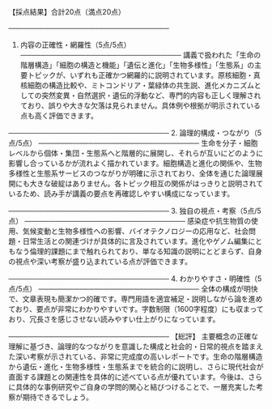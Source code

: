 【採点結果】合計20点（満点20点）

────────────────────────────────
1. 内容の正確性・網羅性（5点/5点）
────────────────────────────────
講義で扱われた「生命の階層構造」「細胞の構造と機能」「遺伝と進化」「生物多様性」「生態系」の主要トピックが、いずれも正確かつ網羅的に説明されています。原核細胞・真核細胞の構造比較や、ミトコンドリア・葉緑体の共生説、進化メカニズムとしての突然変異・自然選択・遺伝的浮動など、専門的内容も正しく理解されており、誤りや大きな欠落は見られません。具体例や根拠が明示されている点も高く評価できます。

────────────────────────────────
2. 論理的構成・つながり（5点/5点）
────────────────────────────────
生命を分子・細胞レベルから個体・集団・生態系へと階層的に展開し、それらが互いにどのように影響し合っているかが流れよく描かれています。細胞構造と進化の関係や、生物多様性と生態系サービスのつながりが明確に示されており、全体を通じた論理展開にも大きな破綻はありません。各トピック相互の関係がはっきりと説明されているため、読み手が講義の要点を再確認しやすい構成になっています。

────────────────────────────────
3. 独自の視点・考察（5点/5点）
────────────────────────────────
感染症や抗生物質の使用、気候変動と生物多様性への影響、バイオテクノロジーの応用など、社会問題・日常生活との関連づけが具体的に言及されています。進化やゲノム編集にともなう倫理的課題にまで触れられており、単なる知識の説明にとどまらず、自身の視点や深い考察が盛り込まれている点が評価できます。

────────────────────────────────
4. わかりやすさ・明確性（5点/5点）
────────────────────────────────
全体の構成が明快で、文章表現も簡潔かつ的確です。専門用語を適宜補足・説明しながら論を進めており、要点が非常にわかりやすいです。字数制限（1600字程度）にも収まっており、冗長さを感じさせない読みやすい仕上がりになっています。

────────────────────────────────
【総評】
主要概念の正確な理解に基づき、論理的なつながりを意識した構成と社会的・日常的視点を踏まえた深い考察が示されている、非常に完成度の高いレポートです。生命の階層構造から遺伝・進化・生物多様性・生態系までを統合的に説明し、さらに現代社会が直面する課題との関連性を具体的に述べている点が優れています。今後は、さらに具体的な事例研究やご自身の学問的関心と結びつけることで、一層充実した考察が期待できるでしょう。  